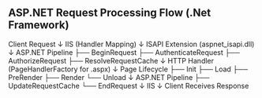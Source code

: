 ## ASP.NET Request Processing Flow (.Net Framework)

 Client Request
      ↓
 IIS (Handler Mapping)
      ↓
 ISAPI Extension (aspnet_isapi.dll)
      ↓
 ASP.NET Pipeline
      ├── BeginRequest
      ├── AuthenticateRequest
      ├── AuthorizeRequest
      ├── ResolveRequestCache
      ↓
 HTTP Handler (PageHandlerFactory for .aspx)
      ↓
 Page Lifecycle
      ├── Init
      ├── Load
      ├── PreRender
      ├── Render
      └── Unload
      ↓
 ASP.NET Pipeline
      ├── UpdateRequestCache
      └── EndRequest
      ↓
 IIS
      ↓
 Client Receives Response
